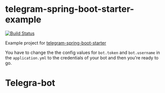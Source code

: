 # telegram-spring-boot-starter-example

[![Build Status](https://travis-ci.org/xabgesagtx/telegram-spring-boot-starter-example.svg?branch=master)](https://travis-ci.org/xabgesagtx/telegram-spring-boot-starter-example)

Example project for [telegram-spring-boot-starter](https://github.com/xabgesagtx/telegram-spring-boot-starter)

You have to change the the config values for `bot.token` and `bot.username` in the `application.yml` to the credentials of your bot and then you're ready to go.
# Telegra-bot
